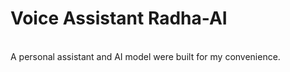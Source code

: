 <h1>Voice Assistant Radha-AI</h1>
<br>
A personal assistant and AI model were built for my convenience.